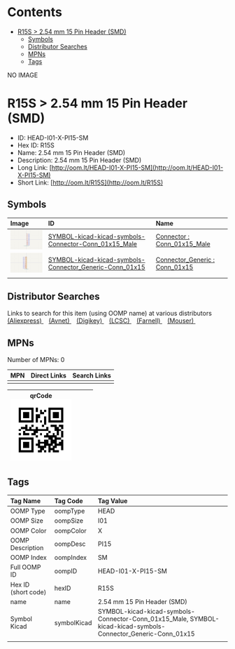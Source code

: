 



Contents
========

* [R15S > 2.54 mm 15 Pin Header (SMD)](#r15s--254-mm-15-pin-header-smd)
	* [Symbols](#symbols)
	* [Distributor Searches](#distributor-searches)
	* [MPNs](#mpns)
	* [Tags](#tags)
  
NO IMAGE  
# R15S > 2.54 mm 15 Pin Header (SMD)

- ID: HEAD-I01-X-PI15-SM
- Hex ID: R15S
- Name: 2.54 mm 15 Pin Header (SMD)
- Description: 2.54 mm 15 Pin Header (SMD)
- Long Link: [http://oom.lt/HEAD-I01-X-PI15-SM](http://oom.lt/HEAD-I01-X-PI15-SM)
- Short Link: [http://oom.lt/R15S](http://oom.lt/R15S)

## Symbols
  

|Image|ID|Name|
| :--- | :--- | :--- |
|[![](https://raw.githubusercontent.com/oomlout/oomlout_OOMP_eda_V2/main/SYMBOL/kicad/kicad-symbols/Connector/Conn_01x15_Male/image_140.png)](https://github.com/oomlout/oomlout_OOMP_eda_V2/tree/main/SYMBOL/kicad/kicad-symbols/Connector/Conn_01x15_Male/)|[SYMBOL-kicad-kicad-symbols-Connector-Conn_01x15_Male](https://github.com/oomlout/oomlout_OOMP_eda_V2/tree/main/SYMBOL/kicad/kicad-symbols/Connector/Conn_01x15_Male/)|[Connector : Conn_01x15_Male](https://github.com/oomlout/oomlout_OOMP_eda_V2/tree/main/SYMBOL/kicad/kicad-symbols/Connector/Conn_01x15_Male/)|
|[![](https://raw.githubusercontent.com/oomlout/oomlout_OOMP_eda_V2/main/SYMBOL/kicad/kicad-symbols/Connector_Generic/Conn_01x15/image_140.png)](https://github.com/oomlout/oomlout_OOMP_eda_V2/tree/main/SYMBOL/kicad/kicad-symbols/Connector_Generic/Conn_01x15/)|[SYMBOL-kicad-kicad-symbols-Connector_Generic-Conn_01x15](https://github.com/oomlout/oomlout_OOMP_eda_V2/tree/main/SYMBOL/kicad/kicad-symbols/Connector_Generic/Conn_01x15/)|[Connector_Generic : Conn_01x15](https://github.com/oomlout/oomlout_OOMP_eda_V2/tree/main/SYMBOL/kicad/kicad-symbols/Connector_Generic/Conn_01x15/)|
||||

## Distributor Searches
  
Links to search for this item (using OOMP name) at various distributors  
[(Aliexpress) ](https://www.aliexpress.com/wholesale?SearchText=11172.54+mm+15+Pin+Header+SMD)&nbsp;&nbsp;&nbsp;[(Avnet) ](https://www.avnet.com/shop/us/search/2.54+mm+15+Pin+Header+SMD)&nbsp;&nbsp;&nbsp;[(Digikey) ](https://www.digikey.co.uk/en/products/result?s=2.54+mm+15+Pin+Header+SMD)&nbsp;&nbsp;&nbsp;[(LCSC) ](https://www.lcsc.com/search?q=2.54+mm+15+Pin+Header+SMD)&nbsp;&nbsp;&nbsp;[(Farnell) ](https://uk.farnell.com/search?st=2.54+mm+15+Pin+Header+SMD)&nbsp;&nbsp;&nbsp;[(Mouser) ](https://www.mouser.com/c/?q=2.54+mm+15+Pin+Header+SMD)&nbsp;&nbsp;&nbsp;
## MPNs
  
Number of MPNs: 0  

|MPN|Direct Links|Search Links|
| :--- | :--- | :--- |
||||
  

|qrCode<br>[![](https://raw.githubusercontent.com/oomlout/oomlout_OOMP_parts_V2/main/HEAD/I01/X/PI15/SM/qrCode_140.png)](https://github.com/oomlout/oomlout_OOMP_parts_V2/tree/main/HEAD/I01/X/PI15/SM/qrCode.png)||||
| :---: | :---: | :---: | :---: |

## Tags
  

|Tag Name|Tag Code|Tag Value|
| :--- | :--- | :--- |
|OOMP Type|oompType|HEAD|
|OOMP Size|oompSize|I01|
|OOMP Color|oompColor|X|
|OOMP Description|oompDesc|PI15|
|OOMP Index|oompIndex|SM|
|Full OOMP ID|oompID|HEAD-I01-X-PI15-SM|
|Hex ID (short code)|hexID|R15S|
|name|name|2.54 mm 15 Pin Header (SMD)|
|Symbol Kicad|symbolKicad|SYMBOL-kicad-kicad-symbols-Connector-Conn_01x15_Male, SYMBOL-kicad-kicad-symbols-Connector_Generic-Conn_01x15|
||||
